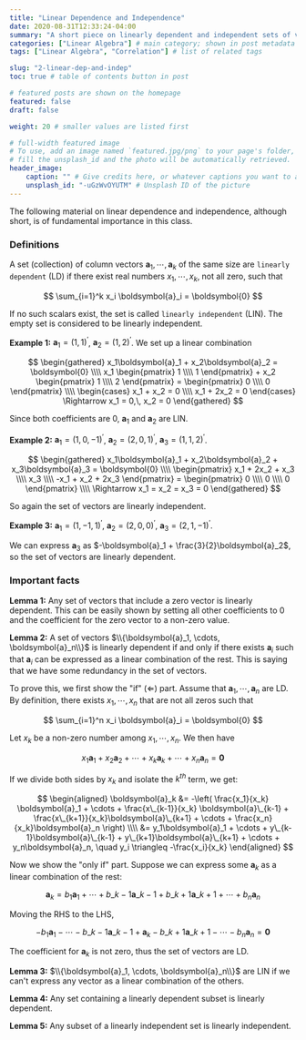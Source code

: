 ```yaml
---
title: "Linear Dependence and Independence"
date: 2020-08-31T12:33:24-04:00
summary: "A short piece on linearly dependent and independent sets of vectors." # appears in list of posts
categories: ["Linear Algebra"] # main category; shown in post metadata
tags: ["Linear Algebra", "Correlation"] # list of related tags

slug: "2-linear-dep-and-indep"
toc: true # table of contents button in post

# featured posts are shown on the homepage
featured: false
draft: false

weight: 20 # smaller values are listed first

# full-width featured image
# To use, add an image named `featured.jpg/png` to your page's folder, or
# fill the unsplash_id and the photo will be automatically retrieved.
header_image:
    caption: "" # Give credits here, or whatever captions you want to add (support markdown)
    unsplash_id: "-uGzWvOYUTM" # Unsplash ID of the picture
---
```


The following material on linear dependence and independence, although short, is of fundamental importance in this class.

### Definitions

A set (collection) of column vectors $\boldsymbol{a}_1, \cdots, \boldsymbol{a}_k$ of the same size are `linearly dependent` (LD) if there exist real numbers $x_1, \cdots, x_k$, not all zero, such that

$$
\sum_{i=1}^k x_i \boldsymbol{a}_i = \boldsymbol{0}
$$

If no such scalars exist, the set is called `linearly independent` (LIN). The empty set is considered to be linearly independent.

**Example 1:** $\boldsymbol{a}_1 = (1, 1)^\prime$, $\boldsymbol{a}_2 = (1, 2)^\prime$. We set up a linear combination

$$
\begin{gathered}
    x_1\boldsymbol{a}_1 + x_2\boldsymbol{a}_2 = \boldsymbol{0} \\\\
    x_1 \begin{pmatrix}
        1 \\\\ 1
    \end{pmatrix} + x_2 \begin{pmatrix}
        1 \\\\ 2
    \end{pmatrix} = \begin{pmatrix}
        0 \\\\ 0
    \end{pmatrix} \\\\
    \begin{cases}
        x_1 + x_2 = 0 \\\\
        x_1 + 2x_2 = 0
    \end{cases} \Rightarrow x_1 = 0,\, x_2 = 0
\end{gathered}
$$

Since both coefficients are 0, $\boldsymbol{a}_1$ and $\boldsymbol{a}_2$ are LIN.

**Example 2:** $\boldsymbol{a}_1 = (1, 0, -1)^\prime$, $\boldsymbol{a}_2 = (2, 0, 1)^\prime$, $\boldsymbol{a}_3 = (1, 1, 2)^\prime$.

$$
\begin{gathered}
    x_1\boldsymbol{a}_1 + x_2\boldsymbol{a}_2 + x_3\boldsymbol{a}_3 = \boldsymbol{0} \\\\
    \begin{pmatrix}
        x_1 + 2x_2 + x_3 \\\\
        x_3 \\\\
        -x_1 + x_2 + 2x_3
    \end{pmatrix} = \begin{pmatrix}
        0 \\\\ 0 \\\\ 0
    \end{pmatrix} \\\\
    \Rightarrow x_1 = x_2 = x_3 = 0
\end{gathered}
$$

So again the set of vectors are linearly independent.

**Example 3:** $\boldsymbol{a}_1 = (1, -1, 1)^\prime$, $\boldsymbol{a}_2 = (2, 0, 0)^\prime$, $\boldsymbol{a}_3 = (2, 1, -1)^\prime$.

We can express $\boldsymbol{a}_3$ as $-\boldsymbol{a}_1 + \frac{3}{2}\boldsymbol{a}_2$, so the set of vectors are linearly dependent.

### Important facts

**Lemma 1:** Any set of vectors that include a zero vector is linearly dependent. This can be easily shown by setting all other coefficients to 0 and the coefficient for the zero vector to a non-zero value.

**Lemma 2:** A set of vectors $\\{\boldsymbol{a}_1, \cdots, \boldsymbol{a}_n\\}$ is linearly dependent if and only if there exists $\boldsymbol{a}_i$ such that $\boldsymbol{a}_i$ can be expressed as a linear combination of the rest. This is saying that we have some redundancy in the set of vectors.

To prove this, we first show the "if" ($\Leftarrow$) part. Assume that $\boldsymbol{a}_1, \cdots, \boldsymbol{a}_n$ are LD. By definition, there exists $x_1, \cdots, x_n$ that are not all zeros such that

$$
\sum_{i=1}^n x_i \boldsymbol{a}_i = \boldsymbol{0}
$$

Let $x_k$ be a non-zero number among $x_1, \cdots, x_n$. We then have

$$
x_1\boldsymbol{a}_1 + x_2 \boldsymbol{a}_2 + \cdots + x_k\boldsymbol{a}_k + \cdots + x_n\boldsymbol{a}_n = \boldsymbol{0}
$$

If we divide both sides by $x_k$ and isolate the $k^{th}$ term, we get:

$$
\begin{aligned}
    \boldsymbol{a}_k &= -\left( \frac{x_1}{x_k} \boldsymbol{a}_1 + \cdots + \frac{x\_{k-1}}{x_k} \boldsymbol{a}\_{k-1} + \frac{x\_{k+1}}{x_k}\boldsymbol{a}\_{k+1} + \cdots + \frac{x_n}{x_k}\boldsymbol{a}_n \right) \\\\
    &= y_1\boldsymbol{a}_1 + \cdots + y\_{k-1}\boldsymbol{a}\_{k-1} + y\_{k+1}\boldsymbol{a}\_{k+1} + \cdots + y_n\boldsymbol{a}_n, \quad y_i \triangleq -\frac{x_i}{x_k}
\end{aligned}
$$

Now we show the "only if" part. Suppose we can express some $\boldsymbol{a}_k$ as a linear combination of the rest:

$$
\boldsymbol{a}_k = b_1 \boldsymbol{a}_1 + \cdots + b\_{k-1}\boldsymbol{a}\_{k-1} + b\_{k+1}\boldsymbol{a}\_{k+1} + \cdots + b_n\boldsymbol{a}_n
$$

Moving the RHS to the LHS,

$$
-b_1 \boldsymbol{a}_1 - \cdots - b\_{k-1}\boldsymbol{a}\_{k-1} + \boldsymbol{a}_k - b\_{k+1}\boldsymbol{a}\_{k+1} - \cdots - b_n\boldsymbol{a}_n = \boldsymbol{0}
$$

The coefficient for $\boldsymbol{a}_k$ is not zero, thus the set of vectors are LD.

**Lemma 3:** $\\{\boldsymbol{a}_1, \cdots, \boldsymbol{a}_n\\}$ are LIN if we can't express any vector as a linear combination of the others.

**Lemma 4:** Any set containing a linearly dependent subset is linearly dependent.

**Lemma 5:** Any subset of a linearly independent set is linearly independent.
